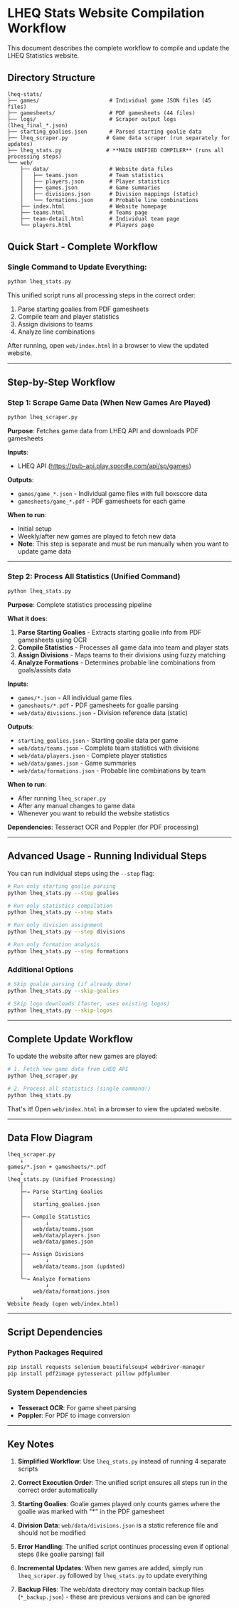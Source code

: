 # LHEQ Stats Website Compilation Workflow

This document describes the complete workflow to compile and update the LHEQ Statistics website.

## Directory Structure

```
lheq-stats/
├── games/                      # Individual game JSON files (45 files)
├── gamesheets/                 # PDF gamesheets (44 files)
├── logs/                       # Scraper output logs (lheq_final_*.json)
├── starting_goalies.json       # Parsed starting goalie data
├── lheq_scraper.py            # Game data scraper (run separately for updates)
├── lheq_stats.py              # **MAIN UNIFIED COMPILER** (runs all processing steps)
└── web/
    ├── data/                   # Website data files
    │   ├── teams.json          # Team statistics
    │   ├── players.json        # Player statistics
    │   ├── games.json          # Game summaries
    │   ├── divisions.json      # Division mappings (static)
    │   └── formations.json     # Probable line combinations
    ├── index.html              # Website homepage
    ├── teams.html              # Teams page
    ├── team-detail.html        # Individual team page
    └── players.html            # Players page
```

## Quick Start - Complete Workflow

### **Single Command to Update Everything:**

```bash
python lheq_stats.py
```

This unified script runs all processing steps in the correct order:
1. Parse starting goalies from PDF gamesheets
2. Compile team and player statistics
3. Assign divisions to teams
4. Analyze line combinations

After running, open `web/index.html` in a browser to view the updated website.

---

## Step-by-Step Workflow

### Step 1: Scrape Game Data (When New Games Are Played)
```bash
python lheq_scraper.py
```

**Purpose**: Fetches game data from LHEQ API and downloads PDF gamesheets

**Inputs**:
- LHEQ API (https://pub-api.play.spordle.com/api/sp/games)

**Outputs**:
- `games/game_*.json` - Individual game files with full boxscore data
- `gamesheets/game_*.pdf` - PDF gamesheets for each game

**When to run**:
- Initial setup
- Weekly/after new games are played to fetch new data
- **Note**: This step is separate and must be run manually when you want to update game data

---

### Step 2: Process All Statistics (Unified Command)
```bash
python lheq_stats.py
```

**Purpose**: Complete statistics processing pipeline

**What it does**:
1. **Parse Starting Goalies** - Extracts starting goalie info from PDF gamesheets using OCR
2. **Compile Statistics** - Processes all game data into team and player stats
3. **Assign Divisions** - Maps teams to their divisions using fuzzy matching
4. **Analyze Formations** - Determines probable line combinations from goals/assists data

**Inputs**:
- `games/*.json` - All individual game files
- `gamesheets/*.pdf` - PDF gamesheets for goalie parsing
- `web/data/divisions.json` - Division reference data (static)

**Outputs**:
- `starting_goalies.json` - Starting goalie data per game
- `web/data/teams.json` - Complete team statistics with divisions
- `web/data/players.json` - Complete player statistics
- `web/data/games.json` - Game summaries
- `web/data/formations.json` - Probable line combinations by team

**When to run**:
- After running `lheq_scraper.py`
- After any manual changes to game data
- Whenever you want to rebuild the website statistics

**Dependencies**: Tesseract OCR and Poppler (for PDF processing)

---

## Advanced Usage - Running Individual Steps

You can run individual steps using the `--step` flag:

```bash
# Run only starting goalie parsing
python lheq_stats.py --step goalies

# Run only statistics compilation
python lheq_stats.py --step stats

# Run only division assignment
python lheq_stats.py --step divisions

# Run only formation analysis
python lheq_stats.py --step formations
```

### Additional Options

```bash
# Skip goalie parsing (if already done)
python lheq_stats.py --skip-goalies

# Skip logo downloads (faster, uses existing logos)
python lheq_stats.py --skip-logos
```

---

## Complete Update Workflow

To update the website after new games are played:

```bash
# 1. Fetch new game data from LHEQ API
python lheq_scraper.py

# 2. Process all statistics (single command!)
python lheq_stats.py
```

That's it! Open `web/index.html` in a browser to view the updated website.

---

## Data Flow Diagram

```
lheq_scraper.py
    ↓
games/*.json + gamesheets/*.pdf
    ↓
lheq_stats.py (Unified Processing)
    │
    ├─→ Parse Starting Goalies
    │       ↓
    │   starting_goalies.json
    │
    ├─→ Compile Statistics
    │       ↓
    │   web/data/teams.json
    │   web/data/players.json
    │   web/data/games.json
    │
    ├─→ Assign Divisions
    │       ↓
    │   web/data/teams.json (updated)
    │
    └─→ Analyze Formations
            ↓
        web/data/formations.json
    ↓
Website Ready (open web/index.html)
```

---

## Script Dependencies

### Python Packages Required
```bash
pip install requests selenium beautifulsoup4 webdriver-manager
pip install pdf2image pytesseract pillow pdfplumber
```

### System Dependencies
- **Tesseract OCR**: For game sheet parsing
- **Poppler**: For PDF to image conversion

---

## Key Notes

1. **Simplified Workflow**: Use `lheq_stats.py` instead of running 4 separate scripts

2. **Correct Execution Order**: The unified script ensures all steps run in the correct order automatically

3. **Starting Goalies**: Goalie games played only counts games where the goalie was marked with "*" in the PDF gamesheet

4. **Division Data**: `web/data/divisions.json` is a static reference file and should not be modified

5. **Error Handling**: The unified script continues processing even if optional steps (like goalie parsing) fail

6. **Incremental Updates**: When new games are added, simply run `lheq_scraper.py` followed by `lheq_stats.py` to update everything

7. **Backup Files**: The web/data directory may contain backup files (`*_backup.json`) - these are previous versions and can be ignored
